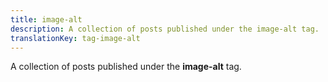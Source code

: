 ```yaml
---
title: image-alt
description: A collection of posts published under the image-alt tag.
translationKey: tag-image-alt
---
```

A collection of posts published under the **image-alt** tag.
